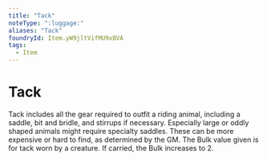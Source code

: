 ```yaml
---
title: "Tack"
noteType: ":luggage:"
aliases: "Tack"
foundryId: Item.yW9jltVifMU9xBVA
tags:
  - Item
---
```


# Tack

Tack includes all the gear required to outfit a riding animal, including a saddle, bit and bridle, and stirrups if necessary. Especially large or oddly shaped animals might require specialty saddles. These can be more expensive or hard to find, as determined by the GM. The Bulk value given is for tack worn by a creature. If carried, the Bulk increases to 2.
